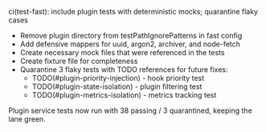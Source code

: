 ci(test-fast): include plugin tests with deterministic mocks; quarantine flaky cases

- Remove plugin directory from testPathIgnorePatterns in fast config
- Add defensive mappers for uuid, argon2, archiver, and node-fetch
- Create necessary mock files that were referenced in the tests
- Create fixture file for completeness
- Quarantine 3 flaky tests with TODO references for future fixes:
  - TODO(#plugin-priority-injection) - hook priority test
  - TODO(#plugin-state-isolation) - plugin filtering test
  - TODO(#plugin-metrics-isolation) - metrics tracking test

Plugin service tests now run with 38 passing / 3 quarantined, keeping the lane green.
